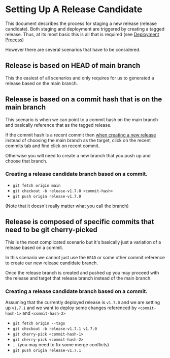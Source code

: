 Setting Up A Release Candidate
===

This document describes the process for staging a new release (release candidate). Both staging and deployment are triggered by creating a tagged release.  Thus, at its most basic this is all that is required (see [Deployment Process](deployment-process.md#stage-deployments)) 

However there are several scenarios that have to be considered.

## Release is based on HEAD of main branch

This the easiest of all scenarios and only requires for us to generated a release based on the main branch. 


## Release is based on a commit hash that is on the main branch

This scenario is when we can point to a commit hash on the main branch and basically reference that as the tagged release.

If the commit hash is a recent commit then [when creating a new release](new-release-process.md) instead of choosing the main branch as the target, click on the recent commits tab and find click on recent commit.

Otherwise you will need to create a new branch that you push up and choose that branch.

### Creating a release candidate branch based on a commit.
* `git fetch origin main`
* `git checkout -b release-v1.7.0 <commit-hash>`
* `git push origin release-v1.7.0`

(Note that it doesn't really matter what you call the branch)

## Release is composed of specific commits that need to be git cherry-picked

This is the most complicated scenario but it's basically just a variation of a release based on a commit.

In this scenario we cannot just use the `HEAD` or some other commit reference to create our new release candidate branch.

Once the release branch is created and pushed up you may proceed with the release and target that release branch instead of the main branch.

### Creating a release candidate branch based on a commit.
Assuming that the currently deployed release is `v1.7.0` and we are setting up `v1.7.1` and we want to deploy some changes referenced by `<commit-hash-1>` and `<commit-hash-2>`

* `git fetch origin --tags`
* `git checkout -b release-v1.7.1 v1.7.0`
* `git cherry-pick <commit-hash-1>`
* `git cherry-pick <commit-hash-2>`
* ... (you may need to fix some merge conflicts)
* `git push origin release-v1.7.1`
